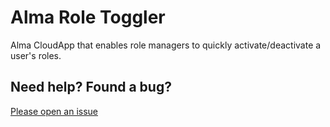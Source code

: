 # Alma Role Toggler

Alma CloudApp that enables role managers to quickly activate/deactivate a user's roles.

## Need help? Found a bug? 
[Please open an issue](../../issues)
